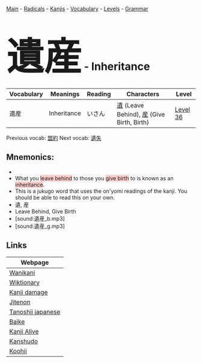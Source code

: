 <style> bigfont {font-size: 100px}</style>
[Main](../README.md) -
[Radicals](../radicals.md) -
[Kanjis](../kanjis.md) -
[Vocabulary](../vocabulary.md) -
[Levels](../levels.md) -
[Grammar](../grammar.md)
# <bigfont> 遺産</bigfont> - Inheritance 

| Vocabulary | Meanings | Reading | Characters | Level |
| --- | --- | --- | --- | --- |
| 遺産 | Inheritance | いさん |  [遺](../kanjis/遺.md) (Leave Behind), [産](../kanjis/産.md) (Give Birth, Birth) | [Level 36](../levels/wk_level36.md) |

Previous vocab: [盟約](盟約.md) Next vocab: [遺失](遺失.md) 

## Mnemonics:

* 
* What you <span style="background-color:#ffcccb"> leave behind</span> to those you <span style="background-color:#ffcccb"> give birth</span> to is known as an <span style="background-color:#ffcccb"> inheritance</span>.
* This is a jukugo word that uses the on'yomi readings of the kanji. You should be able to read this on your own.
* 遺, 産
* Leave Behind, Give Birth
* [sound:遺産_b.mp3]
* [sound:遺産_g.mp3]


## Links 

| Webpage |
| --- |
| [Wanikani          ](https://www.wanikani.com/kanji/遺産) |
| [Wiktionary        ](https://en.wiktionary.org/wiki/遺産) |
| [Kanji damage      ](http://www.kanjidamage.com/kanji/search?utf8=✓&q=遺産) |
| [Jitenon           ](https://jitenon.com/kanji/遺産) |
| [Tanoshii japanese ](https://www.tanoshiijapanese.com/dictionary/kanji.cfm?k=遺産) |
| [Baike             ](https://baike.baidu.com/item/遺産) |
| [Kanji Alive       ](https://app.kanjialive.com/遺産) |
| [Kanshudo          ](https://www.kanshudo.com/searchmn?q=遺産) |
| [Koohii            ](https://kanji.koohii.com/study/kanji/遺産) |
